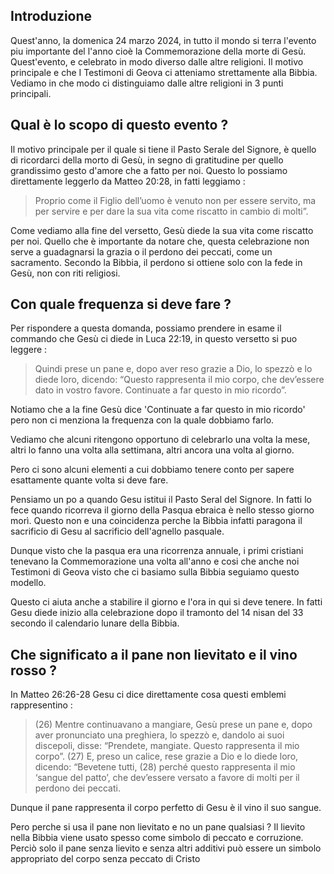 ## Introduzione 
Quest'anno, la domenica 24 marzo 2024, in tutto il mondo si terra l'evento piu importante del l'anno cioè la Commemorazione della morte di Gesù. Quest'evento, e celebrato in modo diverso dalle altre religioni. Il motivo principale e che I Testimoni di Geova ci atteniamo strettamente alla Bibbia. Vediamo in che modo ci distinguiamo dalle altre religioni in 3 punti principali.

## Qual è lo scopo di questo evento ?
Il motivo principale per il quale si tiene il Pasto Serale del Signore, è quello di ricordarci della morto di Gesù, in segno di gratitudine per quello grandissimo gesto d'amore che a fatto per noi. Questo lo possiamo direttamente leggerlo da Matteo 20:28, in fatti leggiamo : 

> Proprio come il Figlio dell’uomo è venuto non per essere servito, ma per servire e per dare la sua vita come riscatto in cambio di molti”.

Come vediamo alla fine del versetto, Gesù diede la sua vita come riscatto per noi. Quello che è importante da notare che, questa celebrazione non serve a guadagnarsi la grazia o il perdono dei peccati, come un sacramento. Secondo la Bibbia, il perdono si ottiene solo con la fede in Gesù, non con riti religiosi.

## Con quale frequenza si deve fare ?
Per rispondere a questa domanda, possiamo prendere in esame il commando che Gesù ci diede in Luca 22:19, in questo versetto si puo leggere : 

>Quindi prese un pane e, dopo aver reso grazie a Dio, lo spezzò e lo diede loro, dicendo: “Questo rappresenta il mio corpo, che dev’essere dato in vostro favore. Continuate a far questo in mio ricordo”.

Notiamo che a la fine Gesù dice 'Continuate a far questo in mio ricordo' pero non ci menziona la frequenza con la quale dobbiamo farlo.

Vediamo che alcuni ritengono opportuno di celebrarlo una volta la mese, altri lo fanno una volta alla settimana, altri ancora una volta al giorno. 

Pero ci sono alcuni elementi a cui dobbiamo tenere conto per sapere esattamente quante volta si deve fare.

Pensiamo un po a quando Gesu istitui il Pasto Seral del Signore. In fatti lo fece quando ricorreva il giorno della Pasqua ebraica è nello stesso giorno morì.  Questo non e una coincidenza perche la Bibbia infatti paragona il sacrificio di Gesu al sacrificio dell'agnello pasquale. 

Dunque visto che la pasqua era una ricorrenza annuale, i primi cristiani tenevano la Commemorazione una volta all'anno e cosi che anche noi Testimoni di Geova visto che ci basiamo sulla Bibbia seguiamo questo modello.

Questo ci aiuta anche a stabilire il giorno e l'ora in qui si deve tenere. In fatti Gesu diede inizio alla celebrazione dopo il tramonto del 14 nisan del 33 secondo il calendario lunare della Bibbia.

## Che significato a il pane non lievitato e il vino rosso ?
In Matteo 26:26-28 Gesu ci dice direttamente cosa questi emblemi rappresentino : 

>(26) Mentre continuavano a mangiare, Gesù prese un pane e, dopo aver pronunciato una preghiera, lo spezzò e, dandolo ai suoi discepoli, disse: “Prendete, mangiate. Questo rappresenta il mio corpo”. (27) E, preso un calice, rese grazie a Dio e lo diede loro, dicendo: “Bevetene tutti, (28) perché questo rappresenta il mio ‘sangue del patto’, che dev’essere versato a favore di molti per il perdono dei peccati.

Dunque il pane rappresenta il corpo perfetto di Gesu è il vino il suo sangue.

Pero perche si usa il pane non lievitato e no un pane qualsiasi ? Il lievito nella Bibbia viene usato spesso come simbolo di peccato e corruzione. Perciò solo il pane senza lievito e senza altri additivi può essere un simbolo appropriato del corpo senza peccato di Cristo


